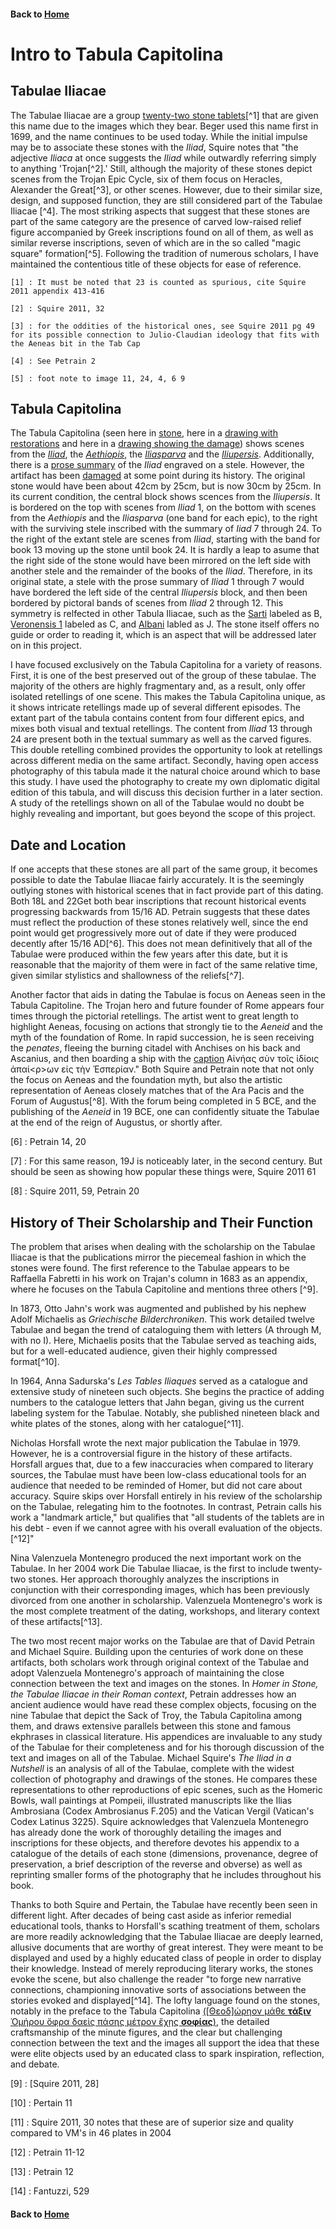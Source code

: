 #### Back to [Home](https://brclar15.github.io/tabulaCapitolina/)

# Intro to Tabula Capitolina

## Tabulae Iliacae

The Tabulae Iliacae are a group [twenty-two stone tablets](https://github.com/brclar15/tabulaCapitolina/blob/master/tabulae.md)[^1] that are given this name due to the images which they bear. Beger used this name first in 1699, and the name continues to be used today. While the initial impulse may be to associate these stones with the *Iliad*, Squire notes that "the adjective *Iliaca* at once suggests the *Iliad* while outwardly referring simply to anything 'Trojan[^2].' Still, although the majority of these stones depict scenes from the Trojan Epic Cycle, six of them focus on Heracles, Alexander the Great[^3], or other scenes. However, due to their similar size, design, and supposed function, they are still considered part of the Tabulae Iliacae [^4]. The most striking aspects that suggest that these stones are part of the same category are the presence of carved low-raised relief figure accompanied by Greek inscriptions found on all of them, as well as similar reverse inscriptions, seven of which are in the so called "magic square" formation[^5]. Following the tradition of numerous scholars, I have maintained the contentious title of these objects for ease of reference. 

	[1] : It must be noted that 23 is counted as spurious, cite Squire 2011 appendix 413-416

	[2] : Squire 2011, 32

	[3] : for the oddities of the historical ones, see Squire 2011 pg 49 for its possible connection to Julio-Claudian ideology that fits with the Aeneas bit in the Tab Cap

	[4] : See Petrain 2

	[5] : foot note to image 11, 24, 4, 6 9


## Tabula Capitolina

The Tabula Capitolina (seen here in [stone](http://shot.holycross.edu/eikon/tabulaeiliacae/Capitoline_1.jpg), here in a [drawing with restorations](http://www.mediterranees.net/art_antique/oeuvres/iliaca/images/capitolina1.gif) and here in a [drawing showing the damage](http://shot.holycross.edu/eikon/tabulaeiliacae/jahn1873-page142.jpg)) shows scenes from the [*Iliad*](http://www.homermultitext.org/ict2/?urn=urn:cite:hmt:capimgs.2017a:Capitoline_15@0.6897,0.01215,0.3016,0.9873), the [*Aethiopis*](http://www.homermultitext.org/ict2/?urn=urn:cite:hmt:capimgs.2017a:Capitoline_15@0.03516,0.8409,0.6111,0.09838), the [*Iliasparva*](http://www.homermultitext.org/ict2/?urn=urn:cite:hmt:capimgs.2017a:Capitoline_15@0.03125,0.9103,0.6684,0.08941) and the [*Iliupersis*](http://www.homermultitext.org/ict2/?urn=urn:cite:hmt:capimgs.2017a:Capitoline_15@0.04188,0.09288,0.5927,0.7694). Additionally, there is a [prose summary](http://www.homermultitext.org/ict2/?urn=urn:cite:hmt:capimgs.2017a:Capitoline_15@0.5864,0.1027,0.1278,0.7746) of the *Iliad* engraved on a stele. However, the artifact has been [damaged](http://www.homermultitext.org/ict2/?urn=urn:cite:hmt:capimgs.2017a:Capitoline_15@0.001085,0.001736,0.1706,0.9974) at some point during its history.  The original stone would have been about 42cm by 25cm, but is now 30cm by 25cm. In its current condition, the central block shows scences from the *Iliupersis*. It is bordered on the top with scenes from *Iliad* 1, on the bottom with scenes from the *Aethiopis* and the *Iliasparva* (one band for each epic), to the right with the surviving stele inscribed with the summary of *Iiad* 7 through 24. To the right of the extant stele are scenes from *Iliad*, starting with the band for book 13 moving up the stone until book 24. It is hardly a leap to asume that the right side of the stone would have been mirrored on the left side with another stele and the remainder of the books of the *Iliad*. Therefore, in its original state, a stele with the prose summary of *Iliad* 1 through 7 would have bordered the left side of the central *Iliupersis* block, and then been bordered by pictoral bands of scenes from *Iliad* 2 through 12. This symmetry is relfected in other Tabula Iliacae, such as the [Sarti](http://shot.holycross.edu/eikon/tabulaeiliacae/jahn1873-page143.jpg) labeled as B, [Veronensis 1](http://shot.holycross.edu/eikon/tabulaeiliacae/jahn1873-page144.jpg) labeled as C, and [Albani](http://shot.holycross.edu/eikon/tabulaeiliacae/jahn1873-page146.jpg) labled as J. The stone itself offers no guide or order to reading it, which is an aspect that will be addressed later on in this project. 

I have focused exclusively on the Tabula Capitolina for a variety of reasons. First, it is one of the best preserved out of the group of these tabulae. The majority of the others are highly fragmentary and, as a result, only offer isolated retellings of one scene. This makes the Tabula Capitolina unique, as it shows intricate retellings made up of several different episodes. The extant part of the tabula contains content from four different epics, and mixes both visual and textual retellings. The content from *Iliad* 13 through 24 are present both in the textual summary as well as the carved figures. This double retelling combined provides the opportunity to look at retellings across different media on the same artifact. Secondly, having open access photography of this tabula made it the natural choice around which to base this study. I have used the photography to create my own diplomatic digital edition of this tabula, and will discuss this decision further in a later section. A study of the retellings shown on all of the Tabulae would no doubt be highly revealing and important, but goes beyond the scope of this project. 

## Date and Location

If one accepts that these stones are all part of the same group, it becomes possible to date the Tabulae Iliacae fairly accurately. It is the seemingly outlying stones with historical scenes that in fact provide part of this dating. Both 18L and 22Get both bear inscriptions that recount historical events progressing backwards from 15/16 AD. Petrain suggests that these dates must reflect the production of these stones relatively well, since the end point would get progressively more out of date if they were produced decently after 15/16 AD[^6]. This does not mean definitively that all of the Tabulae were produced within the few years after this date, but it is reasonable that the majority of them were in fact of the same relative time, given similar stylistics and shallowness of the reliefs[^7].

Another factor that aids in dating the Tabulae is focus on Aeneas seen in the Tabula Capitoline. The Trojan hero and future founder of Rome appears four times through the pictorial retellings. The artist went to great length to highlight Aeneas, focusing on actions that strongly tie to the *Aeneid* and the myth of the foundation of Rome. In rapid succession, he is seen receiving the *penates*, fleeing the burning citadel with Anchises on his back and Ascanius, and then boarding a ship with the [caption](http://www.homermultitext.org/ict2/?urn=urn:cite:hmt:capimgs.2017a:Capitoline_1@0.177,0.8053,0.19,0.032) Αἰνήας σὺν τοῖς ἰδίοις ἀπαί<ρ>ων εἰς τὴν Ἑσπερίαν." Both Squire and Petrain note that not only the focus on Aeneas and the foundation myth, but also the artistic representation of Aeneas closely matches that of the Ara Pacis and the Forum of Augustus[^8]. With the forum being completed in 5 BCE, and the publishing of the *Aeneid* in 19 BCE, one can confidently situate the Tabulae at the end of the reign of Augustus, or shortly after. 

[6] : Petrain 14, 20

[7] : For this same reason, 19J is noticeably later, in the second century. But should be seen as showing how popular these things were, Squire 2011 61

[8] : Squire 2011, 59, Petrain 20

## History of Their Scholarship and Their Function

The problem that arises when dealing with the scholarship on the Tabulae Iliacae is that the publications mirror the piecemeal fashion in which the stones were found. The first reference to the Tabulae appears to be Raffaella Fabretti in his work on Trajan's column in 1683 as an appendix, where he focuses on the Tabula Capitoline and mentions three others [^9]. 

In 1873, Otto Jahn's work was augmented and published by his nephew Adolf Michaelis as *Griechische Bilderchroniken*. This work detailed twelve Tabulae and began the trend of cataloguing them with letters (A through M, with no I). Here, Michaelis posits that the Tabulae served as teaching aids, but for a well-educated audience, given their highly compressed format[^10]. 

In 1964, Anna Sadurska's *Les Tables Iliaques* served as a catalogue and extensive study of nineteen such objects. She begins the practice of adding numbers to the catalogue letters that Jahn began, giving us the current labeling system for the Tabulae. Notably, she published nineteen black and white plates of the stones, along with her catalogue[^11].

Nicholas Horsfall wrote the next major publication the Tabulae in 1979. However, he is a controversial figure in the history of these artifacts. Horsfall argues that, due to a few inaccuracies when compared to literary sources, the Tabulae must have been low-class educational tools for an audience that needed to be reminded of Homer, but did not care about accuracy. Squire skips over Horsfall entirely in his review of the scholarship on the Tabulae, relegating him to the footnotes. In contrast, Petrain calls his work a "landmark article," but qualifies that "all students of the tablets are in his debt - even if we cannot agree with his overall evaluation of the objects.[^12]"

Nina Valenzuela Montenegro produced the next important work on the Tabulae. In her 2004 work Die Tabulae Iliacae, is the first to include twenty-two stones. Her approach thoroughly analyzes the inscriptions in conjunction with their corresponding images, which has been previously divorced from one another in scholarship. Valenzuela Montenegro's work is the most complete treatment of the dating, workshops, and literary context of these artifacts[^13].

The two most recent major works on the Tabulae are that of David Petrain and Michael Squire. Building upon the centuries of work done on these artifacts, both scholars work through original context of the Tabulae and adopt Valenzuela Montenegro's approach of maintaining the close connection between the text and images on the stones. In *Homer in Stone, the Tabulae Iliacae in their Roman context*, Petrain addresses how an ancient audience would have read these complex objects, focusing on the nine Tabulae that depict the Sack of Troy, the Tabula Capitolina among them, and draws extensive parallels between this stone and famous ekphrases in classical literature. His appendices are invaluable to any study of the Tabulae for their completeness and for his thorough discussion of the text and images on all of the Tabulae. Michael Squire's *The Iliad in a Nutshell* is an analysis of all of the Tabulae, complete with the widest collection of photography and drawings of the stones. He compares these representations to other reproductions of epic scenes, such as the Homeric Bowls, wall paintings at Pompeii, illustrated manuscripts like the Ilias Ambrosiana (Codex Ambrosianus F.205) and the Vatican Vergil (Vatican's Codex Latinus 3225). Squire acknowledges that Valenzuela Montenegro has already done the work of thoroughly detailing the images and inscriptions for these objects, and therefore devotes his appendix to a catalogue of the details of each stone (dimensions, provenance, degree of preservation, a brief description of the reverse and obverse) as well as reprinting smaller forms of the photography that he includes throughout his book. 

Thanks to both Squire and Pertain, the Tabulae have recently been seen in different light. After decades of being cast aside as inferior remedial educational tools, thanks to Horsfall's scathing treatment of them, scholars are more readily acknowledging that the Tabulae Iliacae are deeply learned, allusive documents that are worthy of great interest. They were meant to be displayed and used by a highly educated class of people in order to display their knowledge. Instead of merely reproducing literary works, the stones evoke the scene, but also challenge the reader "to forge new narrative connections, championing innovative sorts of associations between the stories evoked and displayed[^14]. The lofty language found on the stones, notably in the preface to the Tabula Capitolina [([Θεοδ]ώρηον μάθε **τάξιν** Ὁμήρου ὄφρα δαεὶς πάσης μέτρον ἔχῃς **σοφίας**)](http://www.homermultitext.org/ict2/?urn=urn:cite:hmt:capimgs.2017a:Capitoline_1@0.032,0.824,0.694,0.0373), the detailed craftsmanship of the minute figures, and the clear but challenging connection between the text and the images all support the idea that these were elite objects used by an educated class to spark inspiration, reflection, and debate. 

[9] : [Squire 2011, 28]

[10] : Pertain 11

[11] : Squire 2011, 30 notes that these are of superior size and quality compared to VM's in 46 plates in 2004

[12] : Petrain 11-12

[13] : Petrain 12

[14] : Fantuzzi, 529



#### Back to [Home](https://brclar15.github.io/tabulaCapitolina/) 